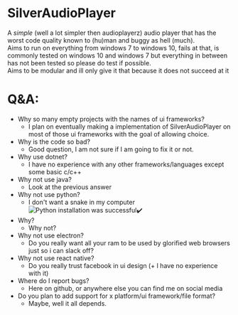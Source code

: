﻿# SilverAudioPlayer  
A *simple* (well a lot simpler then audioplayerz) audio player that has the worst code quality known to (hu)man and buggy as hell (much).  
Aims to run on everything from windows 7 to windows 10, fails at that, is commonly tested on windows 10 and windows 7 but everything in between has not been tested so please do test if possible.  
Aims to be modular and ill only give it that because it does not succeed at it
# Q&A:
- Why so many empty projects with the names of ui frameworks?
  - I plan on eventually making a implementation of SilverAudioPlayer on most of those ui frameworks with the goal of allowing choice.
- Why is the code so bad?
  - Good question, I am not sure if I am going to fix it or not.
- Why use dotnet?
  - I have no experience with any other frameworks/languages except some basic c/c++
- Why not use java?
  - Look at the previous answer
- Why not use python?
  - I don't want a snake in my computer 
![Python installation was successful✔️](https://i.redd.it/3fqy8zd68wv81.png)
- Why?
  - Why not?
- Why not use electron?
  - Do you really want all your ram to be used by glorified web browsers just so i can slack off?
- Why not use react native?
  - Do you really trust facebook in ui design (+ I have no experience with it)
- Where do I report bugs?
  - Here on github, or anywhere else you can find me on social media
- Do you plan to add support for x platform/ui framework/file format?
  - Maybe, well it all depends.

